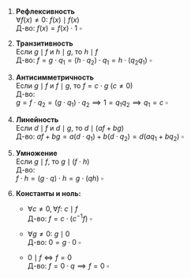 1. **Рефлексивность**  
    $\forall f(x) \neq 0: \ f(x) \mid f(x)$  
    Д-во: $f(x) = f(x) \cdot 1$ $\square$
    
2. **Транзитивность**  
    Если $g \mid f$ и $h \mid g$, то $h \mid f$  
    Д-во: 
    $f = g \cdot q_1 = (h \cdot q_2) \cdot q_1 = h \cdot (q_2 q_1)$ $\square$
    
3. **Антисимметричность**  
    Если $g \mid f$ и $f \mid g$, то $f = c \cdot g$ ($c \neq 0$)  
    Д-во:  
    $g = f \cdot q_2 = (g \cdot q_1) \cdot q_2 \implies 1 = q_1 q_2 \implies q_1 = c$ $\square$
    
4. **Линейность**  
    Если $d \mid f$ и $d \mid g$, то $d \mid (a f + b g)$  
    Д-во:
    $af + bg = a(d \cdot q_1) + b(d \cdot q_2) = d(a q_1 + b q_2)$ $\square$
    
5. **Умножение**  
    Если $g \mid f$, то $g \mid (f \cdot h)$  
    Д-во:  
    $f \cdot h = (g \cdot q) \cdot h = g \cdot (q h)$ $\square$
    
6. **Константы и ноль:**
    
    - $\forall c \neq 0, \forall f: \ c \mid f$  
        Д-во: $f = c \cdot (c^{-1}f)$ $\square$
        
    - $\forall g \neq 0: \ g \mid 0$  
        Д-во: $0 = g \cdot 0$ $\square$
        
    - $0 \mid f \iff f = 0$  
        Д-во: $f = 0 \cdot q \implies f = 0$ $\square$